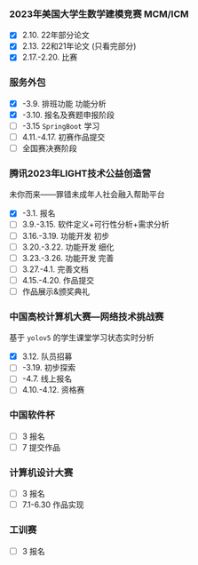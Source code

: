 

### 2023年美国大学生数学建模竞赛 MCM/ICM
- [x] 2.10. 22年部分论文
- [x] 2.13. 22和21年论文 (只看完部分)
- [x] 2.17.-2.20. 比赛

### 服务外包
- [x] -3.9. 排班功能 功能分析
- [x] -3.10. 报名及赛题申报阶段
- [ ] -3.15 `SpringBoot` 学习
- [ ] 4.11.-4.17. 初赛作品提交
- [ ] 全国赛决赛阶段

### 腾讯2023年LIGHT技术公益创造营

未你而来——罪错未成年人社会融入帮助平台

- [x] -3.1. 报名
- [ ] 3.9.-3.15. 软件定义+可行性分析+需求分析
- [ ] 3.16.-3.19. 功能开发 初步
- [ ] 3.20.-3.22. 功能开发 细化
- [ ] 3.23.-3.26. 功能开发 完善
- [ ] 3.27.-4.1. 完善文档
- [ ] 4.15.-4.20. 作品提交
- [ ] 作品展示&颁奖典礼

### 中国高校计算机大赛—网络技术挑战赛 

基于 `yolov5` 的学生课堂学习状态实时分析

- [x] 3.12. 队员招募
- [ ] -3.19. 初步探索
- [ ] -4.7. 线上报名
- [ ] 4.10.-4.12. 资格赛

### 中国软件杯
- [ ] 3 报名
- [ ] 7 提交作品

### 计算机设计大赛
- [ ] 3 报名
- [ ] 7.1-6.30 作品实现

### 工训赛
- [ ] 3 报名

